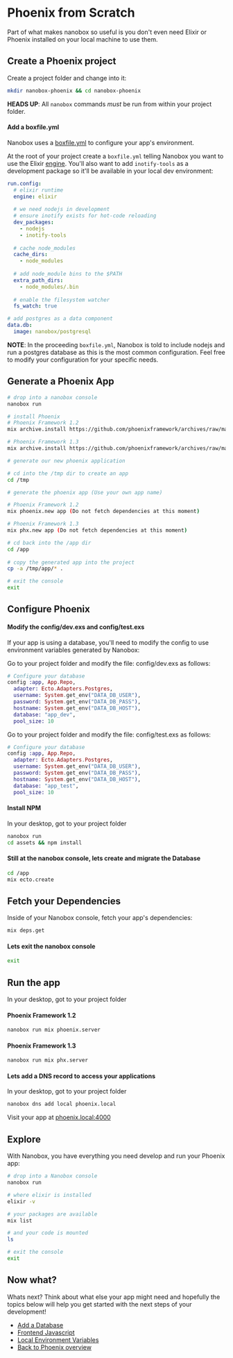 # Phoenix from Scratch
Part of what makes nanobox so useful is you don't even need Elixir or Phoenix installed on your local machine to use them.

## Create a Phoenix project
Create a project folder and change into it:

```bash
mkdir nanobox-phoenix && cd nanobox-phoenix
```

**HEADS UP**: All `nanobox` commands *must* be run from within your project folder.

#### Add a boxfile.yml
Nanobox uses a <a href="https://docs.nanobox.io/boxfile/" target="\_blank">boxfile.yml</a> to configure your app's environment.

At the root of your project create a `boxfile.yml` telling Nanobox you want to use the Elixir <a href="https://docs.nanobox.io/engines/" target="\_blank">engine</a>. You'll also want to add `inotify-tools` as a development package so it'll be available in your local dev environment:

```yaml
run.config:
  # elixir runtime
  engine: elixir
  
  # we need nodejs in development
  # ensure inotify exists for hot-code reloading
  dev_packages:
    - nodejs
    - inotify-tools
    
  # cache node_modules
  cache_dirs:
    - node_modules
    
  # add node_module bins to the $PATH
  extra_path_dirs:
    - node_modules/.bin
    
  # enable the filesystem watcher
  fs_watch: true

# add postgres as a data component
data.db:
  image: nanobox/postgresql
```

**NOTE**: In the proceeding `boxfile.yml`, Nanobox is told to include nodejs and run a postgres database as this is the most common configuration. Feel free to modify your configuration for your specific needs.

## Generate a Phoenix App
```bash
# drop into a nanobox console
nanobox run

# install Phoenix
# Phoenix Framework 1.2
mix archive.install https://github.com/phoenixframework/archives/raw/master/phoenix_new.ez

# Phoenix Framework 1.3
mix archive.install https://github.com/phoenixframework/archives/raw/master/phx_new.ez

# generate our new phoenix application

# cd into the /tmp dir to create an app
cd /tmp

# generate the phoenix app (Use your own app name)

# Phoenix Framework 1.2
mix phoenix.new app (Do not fetch dependencies at this moment)

# Phoenix Framework 1.3
mix phx.new app (Do not fetch dependencies at this moment)

# cd back into the /app dir
cd /app
  
# copy the generated app into the project
cp -a /tmp/app/* .

# exit the console
exit
```

## Configure Phoenix

#### Modify the config/dev.exs and config/test.exs

If your app is using a database, you'll need to modify the config to use environment variables generated by Nanobox:

Go to your project folder and modify the file: config/dev.exs as follows:

```elixir
# Configure your database
config :app, App.Repo,
  adapter: Ecto.Adapters.Postgres,
  username: System.get_env("DATA_DB_USER"),
  password: System.get_env("DATA_DB_PASS"),
  hostname: System.get_env("DATA_DB_HOST"),
  database: "app_dev",
  pool_size: 10
```

Go to your project folder and modify the file: config/test.exs as follows:

```elixir
# Configure your database
config :app, App.Repo,
  adapter: Ecto.Adapters.Postgres,
  username: System.get_env("DATA_DB_USER"),
  password: System.get_env("DATA_DB_PASS"),
  hostname: System.get_env("DATA_DB_HOST"),
  database: "app_test",
  pool_size: 10
```
#### Install NPM
In your desktop, got to your project folder
 
```bash
nanobox run
cd assets && npm install
```

#### Still at the nanobox console, lets create and migrate the Database
```bash
cd /app
mix ecto.create
```

## Fetch your Dependencies
Inside of your Nanobox console, fetch your app's dependencies:

```bash
mix deps.get
```
#### Lets exit the nanobox console 
```bash
exit
```

## Run the app
In your desktop, got to your project folder

#### Phoenix Framework 1.2
```bash
nanobox run mix phoenix.server
```

#### Phoenix Framework 1.3
```bash
nanobox run mix phx.server
```

#### Lets add a DNS record to access your applications
In your desktop, got to your project folder

```bash
nanobox dns add local phoenix.local
```

Visit your app at <a href="http://phoenix.local:4000" target="\_blank">phoenix.local:4000</a>

## Explore
With Nanobox, you have everything you need develop and run your Phoenix app:

```bash
# drop into a Nanobox console
nanobox run

# where elixir is installed
elixir -v

# your packages are available
mix list

# and your code is mounted
ls

# exit the console
exit
```

## Now what?
Whats next? Think about what else your app might need and hopefully the topics below will help you get started with the next steps of your development!

* [Add a Database](/elixir/phoenix/add-a-database)
* [Frontend Javascript](/elixir/phoenix/frontend-javascript)
* [Local Environment Variables](/elixir/phoenix/local-evars)
* [Back to Phoenix overview](/elixir/phoenix)
